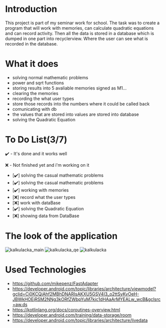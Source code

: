 # Introduction 
This project is part of my seminar work for school. The task was to create a program that will work with memories, can calculate quadratic equations and can record activity. Then all the data is stored in a database which is dumped in one part into recyclerview. Where the user can see what is recorded in the database.

# What it does

- solving normal mathematic problems
- power and sqrt functions 
- storing results into 5 avaliable memories signed as M1...
- clearing the memories
- recording the what user types
- store those records into the numbers where it could be called back
- comunicating with db
- the values that are stored into values are stored into database
- solving the Quadratic Equation

# To Do List(3/7)

✔️ - It's done and it works well

❌ - Not finished yet and i'm working on it

- [✔️] solving the casual mathematic problems
- [✔️] solving the casual mathematic problems
- [✔️] working with memories
- [❌] record what the user types
- [❌] work with dataBase
- [✔️] solving the Quadratic Equation
- [❌] showing data from DataBase


# The look of the application

![kalkulacka_main](https://user-images.githubusercontent.com/66387359/142734293-655b9c41-c031-4977-82ee-627c82e5e67f.png)
![kalkulacka_qe](https://user-images.githubusercontent.com/66387359/142734294-124ec21e-223c-40a3-863b-df1de64f8605.png)
![kalkulacka](https://user-images.githubusercontent.com/66387359/142734292-5d0706a2-3b9a-4a31-bc51-9658917e78a0.png)

# Used Technologies
- https://github.com/mikepenz/FastAdapter
- https://developer.android.com/topic/libraries/architecture/viewmodel?gclid=Cj0KCQiAhf2MBhDNARIsAKXU5GSV4I3_o2ttSyKvOeH-JBWkHOEjRSM2NNg3kORfZWbpYuM7kjc1dHAaArMYEALw_wcB&gclsrc=aw.ds
- https://kotlinlang.org/docs/coroutines-overview.html
- https://developer.android.com/training/data-storage/room
- https://developer.android.com/topic/libraries/architecture/livedata











